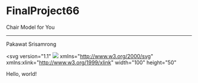 # FinalProject66
Chair Model for You
<hr>
Pakawat Srisamrong


<?xml version="1.0" encoding="utf-8"?>
<svg version="1.1"
<a><img src="https://dump.cy.md/6c736bfd11ded8cdc5e2bda009a6694a/colortext.svg"/></a>
     xmlns="http://www.w3.org/2000/svg"
     xmlns:xlink="http://www.w3.org/1999/xlink"
     width="100" height="50"
>
  <text font-size="16" x="10" y="20">
    <tspan fill="red">Hello</tspan>,
    <tspan fill="green">world</tspan>!
  </text>
</svg>

